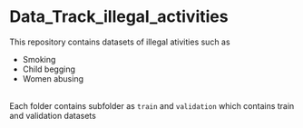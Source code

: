 # Data_Track_illegal_activities
This repository contains datasets of illegal ativities such as

* Smoking
* Child begging 
* Women abusing

<br />Each folder contains subfolder as `train` and `validation` which contains train and validation datasets
